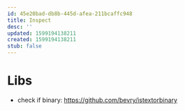```yaml
---
id: 45e20bad-db8b-445d-afea-211bcaffc948
title: Inspect
desc: ''
updated: 1599194138211
created: 1599194138211
stub: false
---
```


# Libs
- check if binary: https://github.com/bevry/istextorbinary
